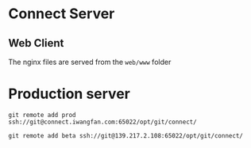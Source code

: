
# Connect Server

## Web Client

The nginx files are served from the `web/www` folder


# Production server

    git remote add prod ssh://git@connect.iwangfan.com:65022/opt/git/connect/ 	

    git remote add beta ssh://git@139.217.2.108:65022/opt/git/connect/